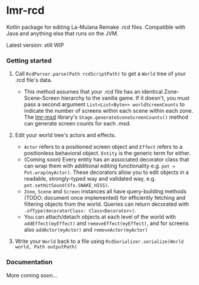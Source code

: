 # lmr-rcd
Kotlin package for editing La-Mulana Remake .rcd files. Compatible with Java and anything else that runs on the JVM.

Latest version: still WIP

### Getting started
1. Call `RcdParser.parse(Path rcdScriptPath)` to get a `World` tree of your .rcd file's data.
    * This method assumes that your .rcd file has an identical Zone-Scene-Screen hierarchy to the vanilla game.
        If it doesn't, you must pass a second argument `List<List<Byte>> worldScreenCounts` to indicate the number of screens within each scene within each zone.
        The [lmr-msd](https://github.com/halgorithm/lmr-msd) library's `Stage.generateSceneScreenCounts()` method can generate screen counts for each .msd.

2. Edit your world tree's actors and effects.
    * `Actor` refers to a positioned screen object and `Effect` refers to a positionless behavioral object. `Entity` is the generic term for either.
    * (Coming soon) Every entity has an associated decorator class that can wrap them with additional editing functionality e.g. `pot = Pot.wrap(myActor)`.
        These decorators allow you to edit objects in a readable, strongly-typed way and validated way, e.g. `pot.setHitSound(Sfx.SNAKE_HISS)`.
    * `Zone`, `Scene` and `Screen` instances all have query-building methods (TODO: document once implemented) for efficiently fetching and filtering objects from the world.
        Queries can return decorated with `.ofType(decoratorClass: Class<Decorator>)`.
    * You can attach/detach objects at each level of the world with `addEffect(myEffect)` and `removeEffect(myEffect)`, and for screens also `addActor(myActor)` and `removeActor(myActor)`
    
3. Write your `World` back to a file using `RcdSerializer.serialize(World world, Path outputPath)`

### Documentation
More coming soon...